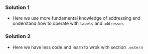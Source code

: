 ### Solution 1

- Here we use more fundamental knowledge of addressing and understand how to operate with `labels` and `addresses`

### Solution 2

- Here we have less code and learn to wrok with section `.extern`
